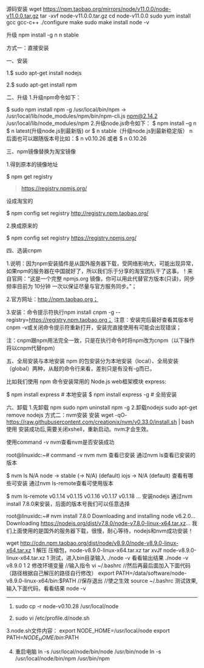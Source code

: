 源码安装
wget https://npm.taobao.org/mirrors/node/v11.0.0/node-v11.0.0.tar.gz
tar -xvf node-v11.0.0.tar.gz
cd node-v11.0.0
sudo yum install gcc gcc-c++
./configure
make
sudo make install
node -v

升级
npm install -g n
n stable

方式一：直接安装

   一、安装

1.$ sudo apt-get install nodejs

2.$ sudo apt-get install npm

二、升级
    1.升级npm命令如下：

$ sudo npm install npm -g
/usr/local/bin/npm -> /usr/local/lib/node_modules/npm/bin/npm-cli.js
npm@2.14.2 /usr/local/lib/node_modules/npm
2.升级node.js命令如下：
$ npm install –g n
$ n latest(升级node.js到最新版)  or $ n stable（升级node.js到最新稳定版）
    n后面也可以跟随版本号比如：$ n v0.10.26 或者 $ n 0.10.26

三、npm镜像替换为淘宝镜像

 

1.得到原本的镜像地址

$ npm get registry 

> https://registry.npmjs.org/

设成淘宝的

$ npm config set registry http://registry.npm.taobao.org/

2.换成原来的

$ npm config set registry https://registry.npmjs.org/

 

四、选装cnpm

1.说明：因为npm安装插件是从国外服务器下载，受网络影响大，可能出现异常，如果npm的服务器在中国就好了，所以我们乐于分享的淘宝团队干了这事。！来自官网：“这是一个完整 npmjs.org 镜像，你可以用此代替官方版本(只读)，同步频率目前为 10分钟 一次以保证尽量与官方服务同步。”；

2.官方网址：http://npm.taobao.org；

3.安装：命令提示符执行npm install cnpm -g --registry=https://registry.npm.taobao.org；  注意：安装完后最好查看其版本号cnpm -v或关闭命令提示符重新打开，安装完直接使用有可能会出现错误；

注：cnpm跟npm用法完全一致，只是在执行命令时将npm改为cnpm（以下操作将以cnpm代替npm）

五、全局安装与本地安装
  npm 的包安装分为本地安装（local）、全局安装（global）两种，从敲的命令行来看，差别只是有没有-g而已，

   比如我们使用 npm 命令安装常用的 Node.js web框架模块 express:

$ npm install express          # 本地安装
$ npm install express -g       # 全局安装

六、卸载
1.先卸载 npm 
  sudo npm uninstall npm -g
2.卸载nodejs
  sudo apt-get remove nodejs
方式二：nvm安装
安装
wget -qO- https://raw.githubusercontent.com/creationix/nvm/v0.33.0/install.sh | bash
使用
安装成功后,需要关闭xshell，重新启动。nvm才会生效。

使用command -v nvm查看nvm是否安装成功

root@linuxidc:~# command -v nvm
nvm
查看已安装
通过nvm ls查看已安装的版本

$ nvm ls
            N/A
node -> stable (-> N/A) (default)
iojs -> N/A (default)
查看有哪些可安装
通过nvm ls-remote查看可使用版本

$ nvm ls-remote
        v0.1.14
        v0.1.15
        v0.1.16
        v0.1.17
        v0.1.18
...
安装nodejs
通过nvm install 7.8.0来安装，后面的版本号我们可以任意选择

root@linuxidc:~# nvm install 7.8.0
Downloading and installing node v6.2.0...
Downloading https://nodejs.org/dist/v7.8.0/node-v7.8.0-linux-x64.tar.xz...
我们上面使用的是国外的服务器下载，很慢，耐心等待，nodejs和nvm成功安装！

wget http://cdn.npm.taobao.org/dist/node/v8.9.0/node-v8.9.0-linux-x64.tar.xz
1
解压 压缩包，node-v8.9.0-linux-x64.tar.xz
 tar xvJf node-v8.9.0-linux-x64.tar.xz
1
测试，进入bin目录输入 ./node -v 看看输出结果
./node -v
v8.9.0
1
2
修改环境变量
//输入指令
vi ~/.bashrc
//然后再最后面加入下面代码（路径根据自己解压的路径自行修改）
export PATH=/data/software/node-v8.9.0-linux-x64/bin:$PATH
//保存退出
//使之生效
source ~/.bashrc
测试效果,输入下面代码，看看结果
 node -v

 ---------
 1. sudo cp -r node-v0.10.28  /usr/local/node

2. sudo vi /etc/profile.d/node.sh

3.node.sh文件内容：
export NODE_HOME=/usr/local/node 
export PATH=$NODE_HOME/bin:$PATH

 4. 重启电脑
ln -s /usr/local/node/bin/node /usr/bin/node
ln -s /usr/local/node/bin/npm /usr/bin/npm